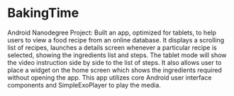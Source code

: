# BakingTime
Android Nanodegree Project: 
Built an app, optimized for tablets, to help users to view a food recipe from an online database. It displays a scrolling list of recipes, launches a details screen whenever a particular recipe is selected, showing the ingredients list and steps. The tablet mode will show the video instruction side by side to the list of steps. It also allows user to place a widget on the home screen which shows the ingredients required without opening the app. 
This app utilizes core Android user interface components and SimpleExoPlayer to play the media.
